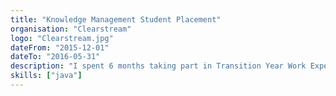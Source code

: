 ```yaml
---
title: "Knowledge Management Student Placement"
organisation: "Clearstream"
logo: "Clearstream.jpg"
dateFrom: "2015-12-01"
dateTo: "2016-05-31"
description: "I spent 6 months taking part in Transition Year Work Experience at Clearstream. During this time I worked on a small new team developing a system to automate the process of recording information from transactions in PDF format."
skills: ["java"]
---
```

